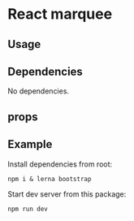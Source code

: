 # React marquee


## Usage


## Dependencies

No dependencies.

## props


## Example

Install dependencies from root:

```shell
npm i & lerna bootstrap
```

Start dev server from this package:

```shell
npm run dev
```
